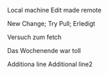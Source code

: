Local machine
Edit made remote

New Change; Try Pull; Erledigt

Versuch zum fetch

Das Wochenende war toll

Additiona line
Additional line2
